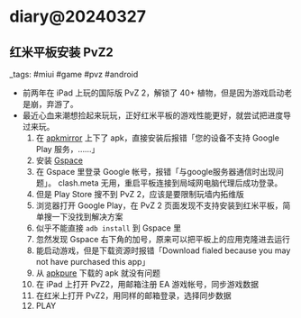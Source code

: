 # diary@20240327

## 红米平板安装 PvZ2
_tags: #miui #game #pvz #android

- 前两年在 iPad 上玩的国际版 PvZ 2，解锁了 40+ 植物，但是因为游戏启动老是崩，弃游了。
- 最近心血来潮想捡起来玩玩，正好红米平板的游戏性能更好，就尝试把进度导过来玩。
  1. 在 [apkmirror](https://www.apkmirror.com/apk/electronic-arts/plants-vs-zombies-2-2/)
        上下了 apk，直接安装后报错「您的设备不支持 Google Play 服务，……」
  2. 安装 [Gspace](https://gspaceteam.com/)
  3. 在 Gspace 里登录 Google 帐号，报错「与google服务器通信时出现问题」。
      clash.meta 无用，重启平板连接到局域网电脑代理后成功登录。
  4. 但是 Play Store 搜不到 PvZ 2，应该是要限制玩墙内拓维版
  5. 浏览器打开 Google Play，在 PvZ 2 页面发现不支持安装到红米平板，简单搜一下没找到解决方案
  6. 似乎不能直接 `adb install` 到 Gspace 里
  7. 忽然发现 Gspace 右下角的加号，原来可以把平板上的应用克隆进去运行
  8. 能启动游戏，但是下载资源时报错「Download fialed because you may not have purchased this app」
  9.  从 [apkpure](https://apkpure.com/plants-vs-zombies%E2%84%A2-2/com.ea.game.pvz2_na/download) 下载的 apk 就没有问题
  10. 在 iPad 上打开 PvZ2，用邮箱注册 EA 游戏帐号，同步游戏数据
  11. 在红米上打开 PvZ2，用同样的邮箱登录，选择同步数据
  12. PLAY

